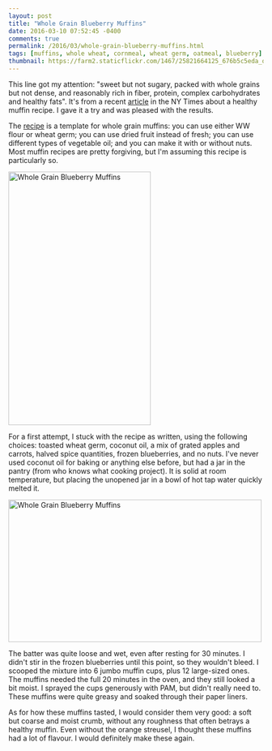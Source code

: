 ```yaml
---
layout: post
title: "Whole Grain Blueberry Muffins"
date: 2016-03-10 07:52:45 -0400
comments: true
permalink: /2016/03/whole-grain-blueberry-muffins.html
tags: [muffins, whole wheat, cornmeal, wheat germ, oatmeal, blueberry]
thumbnail: https://farm2.staticflickr.com/1467/25821664125_676b5c5eda_q.jpg
---
```


This line got my attention: "sweet but not sugary, packed with whole
grains but not dense, and reasonably rich in fiber, protein, complex
carbohydrates and healthy fats". It's from a recent
[article](http://www.nytimes.com/2016/02/24/dining/healthy-muffins-recipe-video.html?_r=0)
in the NY Times about a healthy muffin recipe. I gave it a try and
was pleased with the results.

The
[recipe](http://cooking.nytimes.com/recipes/1017990-whole-grain-blueberry-muffins-with-orange-streusel)
is a template for whole grain muffins: you can use either WW flour or
wheat germ; you can use dried fruit instead of fresh; you can use
different types of vegetable oil; and you can make it with or without
nuts. Most muffin recipes are pretty forgiving, but I'm assuming
this recipe is particularly so.

<a data-flickr-embed="true"
href="https://www.flickr.com/photos/gnuf/25821664125/in/dateposted/"
title="Whole Grain Blueberry Muffins"><img
src="https://farm2.staticflickr.com/1467/25821664125_676b5c5eda.jpg"
width="281" height="500" alt="Whole Grain Blueberry Muffins"></a><script
async src="//embedr.flickr.com/assets/client-code.js"
charset="utf-8"></script>

For a first attempt, I stuck with the recipe as written, using the
following choices: toasted wheat germ, coconut oil, a mix of grated
apples and carrots, halved spice quantities, frozen blueberries, and 
no nuts. I've never used coconut oil for baking or anything else
before, but had a jar in the pantry (from who knows what cooking
project). It is solid at room temperature, but placing the unopened
jar in a bowl of hot tap water quickly melted it.

<a data-flickr-embed="true"
href="https://www.flickr.com/photos/gnuf/25821664555/in/photostream/"
title="Whole Grain Blueberry Muffins"><img
src="https://farm2.staticflickr.com/1503/25821664555_3f98a7030f.jpg"
width="500" height="281" alt="Whole Grain Blueberry Muffins"></a><script
async src="//embedr.flickr.com/assets/client-code.js"
charset="utf-8"></script>

The batter was quite loose and wet, even after resting for 30 minutes. I
didn't stir in the frozen blueberries until this point, so they wouldn't
bleed. I scooped the mixture into 6 jumbo muffin cups, plus 12 large-sized 
ones. The muffins needed the full 20 minutes in the oven, and they still
looked a bit moist. I sprayed the cups generously with PAM, but
didn't really need to. These muffins were quite greasy and soaked
through their paper liners.

As for how these muffins tasted, I would consider them very good:
a soft but coarse and moist crumb, without any roughness that often
betrays a healthy muffin. Even without the orange streusel, I thought
these muffins had a lot of flavour. I would definitely make these
again.
